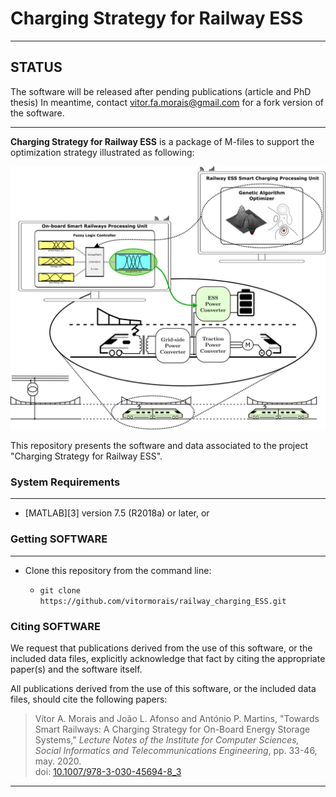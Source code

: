 # Charging Strategy for Railway ESS

-------------------------------------------------------

## STATUS
The software will be released after pending publications (article and PhD thesis)
In meantime, contact vitor.fa.morais@gmail.com for a fork version of the software.

-------------------------------------------------------

**Charging Strategy for Railway ESS** is a package of M-files to support the optimization strategy illustrated as following:

<!-- <a href="url"><img src="[1]" width="90%" ></a> -->
![Charging Strategy for Railway ESS][diagram]

This repository presents the software and data associated to the project "Charging Strategy for Railway ESS".


### System Requirements
-------------------
*   [MATLAB][3] version 7.5 (R2018a) or later, or

### Getting SOFTWARE
----------------
*	Clone this repository from the command line:
    
    - `git clone https://github.com/vitormorais/railway_charging_ESS.git`


### Citing SOFTWARE
We request that publications derived from the use of this software, or the
included data files, explicitly acknowledge that fact by citing the
appropriate paper(s) and the software itself.

All publications derived from the use of this software, or the included data
files, should cite the following papers:

>   Vítor A. Morais and João L. Afonso and António P. Martins, "Towards Smart Railways: 
    A Charging Strategy for On-Board Energy Storage Systems," *Lecture Notes of the Institute
    for Computer Sciences, Social Informatics and Telecommunications Engineering*, pp. 33-46,
    may. 2020.  
    doi: [10.1007/978-3-030-45694-8_3][2]
    
---

[1]: https://github.com/vitormorais/railway_charging_ESS/raw/main/_accets/train_ESS_architecture.png
[2]: https://doi.org/10.1007/978-3-030-45694-8_3

[diagram]: _accets/train_ESS_architecture.png
